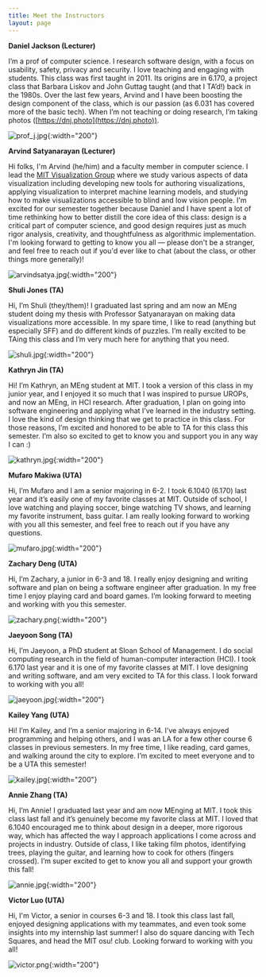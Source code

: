 ```yaml
---
title: Meet the Instructors
layout: page
---
```


**Daniel Jackson (Lecturer)**

I’m a prof of computer science. I research software design, with a focus on usability, safety, privacy and security. I love teaching and engaging with students. This class was first taught in 2011. Its origins are in 6.170, a project class that Barbara Liskov and John Guttag taught (and that I TA’d!) back in the 1980s. Over the last few years, Arvind and I have been boosting the design component of the class, which is our passion (as 6.031 has covered more of the basic tech). When I’m not teaching or doing research, I’m taking photos ([https://dnj.photo](https://dnj.photo)).

![prof_j.jpg](/assets/instructor-photos/prof_j.jpg){:width="200"}

**Arvind Satyanarayan (Lecturer)**

Hi folks, I'm Arvind (he/him) and a faculty member in computer science. I lead the [MIT Visualization Group](http://vis.csail.mit.edu) where we study various aspects of data visualization including developing new tools for authoring visualizations, applying visualization to interpret machine learning models, and studying how to make visualizations accessible to blind and low vision people. I'm excited for our semester together because Daniel and I have spent a lot of time rethinking how to better distill the core idea of this class: design is a critical part of computer science, and good design requires just as much rigor analysis, creativity, and thoughtfulness as algorithmic implementation. I'm looking forward to getting to know you all — please don't be a stranger, and feel free to reach out if you'd ever like to chat (about the class, or other things more generally)!

![arvindsatya.jpg](/assets/instructor-photos/arvindsatya.jpg){:width="200"}

**Shuli Jones (TA)**

Hi, I’m Shuli (they/them)! I graduated last spring and am now an MEng student doing my thesis with Professor Satyanarayan on making data visualizations more accessible. In my spare time, I like to read (anything but especially SFF) and do different kinds of puzzles. I’m really excited to be TAing this class and I’m very much here for anything that you need.

![shuli.jpg](/assets/instructor-photos/shuli.jpg){:width="200"}

**Kathryn Jin (TA)**

Hi! I’m Kathryn, an MEng student at MIT. I took a version of this class in my junior year, and I enjoyed it so much that I was inspired to pursue UROPs, and now an MEng, in HCI research. After graduation, I plan on going into software engineering and applying what I’ve learned in the industry setting. I love the kind of design thinking that we get to practice in this class. For those reasons, I’m excited and honored to be able to TA for this class this semester. I’m also so excited to get to know you and support you in any way I can :)

![kathryn.jpg](/assets/instructor-photos/kathryn.jpg){:width="200"}

**Mufaro Makiwa (UTA)**

Hi, I’m Mufaro and I am a senior majoring in 6-2.  I took 6.1040 (6.170) last year and it’s easily one of my favorite classes at MIT. Outside of school, I love watching and playing soccer, binge watching TV shows, and learning my favorite instrument, bass guitar. I am really looking forward to working with you all this semester, and feel free to reach out if you have any questions.

![mufaro.jpg](/assets/instructor-photos/mufaro.jpg){:width="200"}

**Zachary Deng (UTA)**

Hi, I’m Zachary, a junior in 6-3 and 18. I really enjoy designing and writing software and plan on being a software engineer after graduation. In my free time I enjoy playing card and board games. I’m looking forward to meeting and working with you this semester. 

![zachary.png](/assets/instructor-photos/zachary.png){:width="200"}

**Jaeyoon Song (TA)**

Hi, I’m Jaeyoon, a PhD student at Sloan School of Management. I do social computing research in the field of human-computer interaction (HCI). I took 6.170 last year and it is one of my favorite classes at MIT. I love designing and writing software, and am very excited to TA for this class. I look forward to working with you all!

![jaeyoon.jpg](/assets/instructor-photos/jaeyoon.jpg){:width="200"}

**Kailey Yang (UTA)**

Hi! I’m Kailey, and I’m a senior majoring in 6-14. I’ve always enjoyed programming and helping others, and I was an LA for a few other course 6 classes in previous semesters. In my free time, I like reading, card games, and walking around the city to explore. I’m excited to meet everyone and to be a UTA this semester!

![kailey.jpg](/assets/instructor-photos/kailey.jpg){:width="200"}

**Annie Zhang (TA)**

Hi, I’m Annie! I graduated last year and am now MEnging at MIT. I took this class last fall and it’s genuinely become my favorite class at MIT. I loved that 6.1040 encouraged me to think about design in a deeper, more rigorous way, which has affected the way I approach applications I come across and projects in industry. Outside of class, I like taking film photos, identifying trees, playing the guitar, and learning how to cook for others (fingers crossed). I’m super excited to get to know you all and support your growth this fall!

![annie.jpg](/assets/instructor-photos/annie.jpg){:width="200"}

**Victor Luo (UTA)**

Hi, I'm Victor, a senior in courses 6-3 and 18. I took this class last fall, enjoyed designing applications with my teammates, and even took some insights into my internship last summer! I also do square dancing with Tech Squares, and head the MIT osu! club. Looking forward to working with you all!

![victor.png](/assets/instructor-photos/victor.png){:width="200"}
